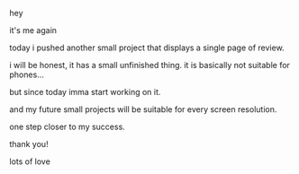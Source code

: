hey

it's me again 

today i pushed another small project that displays a single
page of review. 

i will be honest, it has a small unfinished thing.
it is basically not suitable for phones...

but since today imma start working on it.

and my future small projects will be suitable for every screen resolution.


one step closer to my success.

thank you! 



lots of love
